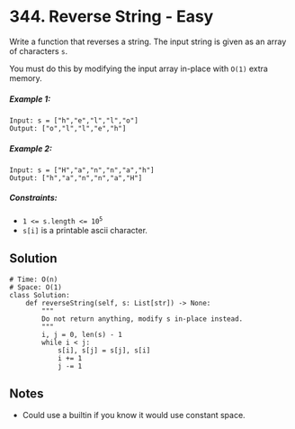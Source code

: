 # 344. Reverse String - Easy

Write a function that reverses a string. The input string is given as an array of characters `s`.

You must do this by modifying the input array in-place with `O(1)` extra memory.

##### Example 1:

```
Input: s = ["h","e","l","l","o"]
Output: ["o","l","l","e","h"]
```

##### Example 2:

```
Input: s = ["H","a","n","n","a","h"]
Output: ["h","a","n","n","a","H"]
```

##### Constraints:

- <code>1 <= s.length <= 10<sup>5</sup></code>
- `s[i]` is a printable ascii character.

## Solution

```
# Time: O(n)
# Space: O(1)
class Solution:
    def reverseString(self, s: List[str]) -> None:
        """
        Do not return anything, modify s in-place instead.
        """
        i, j = 0, len(s) - 1
        while i < j:
            s[i], s[j] = s[j], s[i]
            i += 1
            j -= 1
```

## Notes
- Could use a builtin if you know it would use constant space.